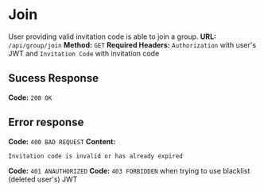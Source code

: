 # Join
User providing valid invitation code is able to join a group.
**URL:** `/api/group/join`
**Method:** `GET`
**Required Headers:** `Authorization` with user's JWT and `Invitation Code` with invitation code

## Sucess Response
**Code:** `200 OK`

## Error response
**Code:** `400 BAD REQUEST` 
**Content:**
```
Invitation code is invalid or has already expired
```
**Code:** `401 ANAUTHORIZED` 
**Code:** `403 FORBIDDEN` when trying to use blacklist (deleted user's) JWT 

